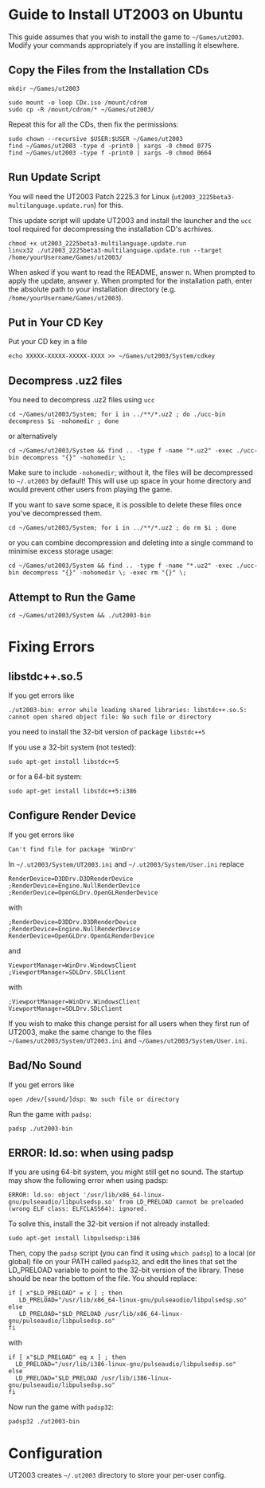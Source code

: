 # Guide to Install UT2003 on Ubuntu

This guide assumes that you wish to install the game to `~/Games/ut2003`. Modify your commands appropriately if you are installing it elsewhere.

## Copy the Files from the Installation CDs
```
mkdir ~/Games/ut2003

sudo mount -o loop CDx.iso /mount/cdrom
sudo cp -R /mount/cdrom/* ~/Games/ut2003/
```
Repeat this for all the CDs, then fix the permissions:
```
sudo chown --recursive $USER:$USER ~/Games/ut2003
find ~/Games/ut2003 -type d -print0 | xargs -0 chmod 0775
find ~/Games/ut2003 -type f -print0 | xargs -0 chmod 0664
```

## Run Update Script

You will need the UT2003 Patch 2225.3 for Linux (`ut2003_2225beta3-multilanguage.update.run`) for this.

This update script will update UT2003 and install the launcher and the `ucc` tool required for decompressing the installation CD's acrhives.
```
chmod +x ut2003_2225beta3-multilanguage.update.run
linux32 ./ut2003_2225beta3-multilanguage.update.run --target /home/yourUsername/Games/ut2003/
```
When asked if you want to read the README, answer n. When prompted to apply the update, answer y. When prompted for the installation path, enter the absolute path to your installation directory (e.g. `/home/yourUsername/Games/ut2003`).

## Put in Your CD Key

Put your CD key in a file
```
echo XXXXX-XXXXX-XXXXX-XXXX >> ~/Games/ut2003/System/cdkey
```

## Decompress .uz2 files

You need to decompress .uz2 files using `ucc`
```
cd ~/Games/ut2003/System; for i in ../**/*.uz2 ; do ./ucc-bin decompress $i -nohomedir ; done
```
or alternatively
```
cd ~/Games/ut2003/System && find .. -type f -name "*.uz2" -exec ./ucc-bin decompress "{}" -nohomedir \;
```

Make sure to include `-nohomedir`; without it, the files will be decompressed to `~/.ut2003` by default! This will use up space in your home directory and would prevent other users from playing the game.

If you want to save some space, it is possible to delete these files once you've decompressed them.
```
cd ~/Games/ut2003/System; for i in ../**/*.uz2 ; do rm $i ; done
```
or you can combine decompression and deleting into a single command to minimise excess storage usage:
```
cd ~/Games/ut2003/System && find .. -type f -name "*.uz2" -exec ./ucc-bin decompress "{}" -nohomedir \; -exec rm "{}" \;
```

## Attempt to Run the Game

```
cd ~/Games/ut2003/System && ./ut2003-bin
```
# Fixing Errors
## libstdc++.so.5

If you get errors like
```
./ut2003-bin: error while loading shared libraries: libstdc++.so.5: cannot open shared object file: No such file or directory
```
you need to install the 32-bit version of package `libstdc++5`

If you use a 32-bit system (not tested):
```
sudo apt-get install libstdc++5
```

or for a 64-bit system:
```
sudo apt-get install libstdc++5:i386
```

## Configure Render Device

If you get errors like
```
Can't find file for package 'WinDrv'
```
In `~/.ut2003/System/UT2003.ini` and `~/.ut2003/System/User.ini` replace
```
RenderDevice=D3DDrv.D3DRenderDevice
;RenderDevice=Engine.NullRenderDevice
;RenderDevice=OpenGLDrv.OpenGLRenderDevice
```
with
```
;RenderDevice=D3DDrv.D3DRenderDevice
;RenderDevice=Engine.NullRenderDevice
RenderDevice=OpenGLDrv.OpenGLRenderDevice
```
and
```
ViewportManager=WinDrv.WindowsClient
;ViewportManager=SDLDrv.SDLClient
```
with
```
;ViewportManager=WinDrv.WindowsClient
ViewportManager=SDLDrv.SDLClient
```

If you wish to make this change persist for all users when they first run of UT2003, make the same change to the files `~/Games/ut2003/System/UT2003.ini` and `~/Games/ut2003/System/User.ini`.

## Bad/No Sound

If you get errors like
```
open /dev/[sound/]dsp: No such file or directory
```
Run the game with `padsp`:
```
padsp ./ut2003-bin
```

## ERROR: ld.so: when using padsp

If you are using 64-bit system, you might still get no sound. The startup may show the following error when using padsp:
```
ERROR: ld.so: object '/usr/lib/x86_64-linux-gnu/pulseaudio/libpulsedsp.so' from LD_PRELOAD cannot be preloaded (wrong ELF class: ELFCLASS64): ignored.
```
To solve this, install the 32-bit version if not already installed:
```
sudo apt-get install libpulsedsp:i386
```
Then, copy the `padsp` script (you can find it using `which padsp`) to a local (or global) file on your PATH called `padsp32`, and edit the lines that set the LD_PRELOAD variable to point to the 32-bit version of the library. These should be near the bottom of the file. You should replace:
```
if [ x"$LD_PRELOAD" = x ] ; then
   LD_PRELOAD="/usr/lib/x86_64-linux-gnu/pulseaudio/libpulsedsp.so"
else
   LD_PRELOAD="$LD_PRELOAD /usr/lib/x86_64-linux-gnu/pulseaudio/libpulsedsp.so"
fi
```
with
```
if [ x"$LD_PRELOAD" eq x ] ; then
  LD_PRELOAD="/usr/lib/i386-linux-gnu/pulseaudio/libpulsedsp.so"
else
  LD_PRELOAD="$LD_PRELOAD /usr/lib/i386-linux-gnu/pulseaudio/libpulsedsp.so"
fi
```

Now run the game with `padsp32`:
```
padsp32 ./ut2003-bin
```

# Configuration

UT2003 creates `~/.ut2003` directory to store your per-user config.
